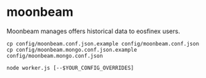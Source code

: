 # moonbeam

Moonbeam manages offers historical data to eosfinex users.

```
cp config/moonbeam.conf.json.example config/moonbeam.conf.json
cp config/moonbeam.mongo.conf.json.example config/moonbeam.mongo.conf.json
```

```
node worker.js [--$YOUR_CONFIG_OVERRIDES]
```

